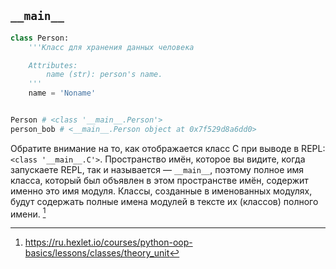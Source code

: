 ## `__main__`


```python
class Person:
    '''Класс для хранения данных человека

    Attributes:
        name (str): person's name.
    '''
    name = 'Noname'


Person # <class '__main__.Person'>
person_bob # <__main__.Person object at 0x7f529d8a6dd0>
```

Обратите внимание на то, как отображается класс C при выводе в REPL: `<class '__main__.C'>`. Пространство имён, которое вы видите, когда запускаете REPL, так и называется — `__main__`, поэтому полное имя класса, который был объявлен в этом пространстве имён, содержит именно это имя модуля. Классы, созданные в именованных модулях, будут содержать полные имена модулей в тексте их (классов) полного имени. [^namespaces-hexlet]

[^namespaces-hexlet]: https://ru.hexlet.io/courses/python-oop-basics/lessons/classes/theory_unit
